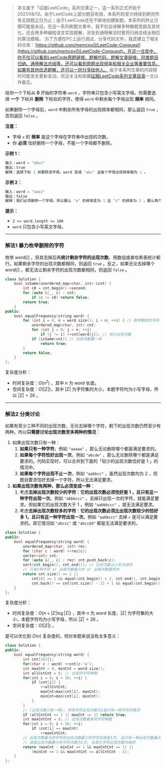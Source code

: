 > 本文属于「征服LeetCode」系列文章之一，这一系列正式开始于2021/08/12。由于LeetCode上部分题目有锁，本系列将至少持续到刷完所有无锁题之日为止；由于LeetCode还在不断地创建新题，本系列的终止日期可能是永远。在这一系列刷题文章中，我不仅会讲解多种解题思路及其优化，还会用多种编程语言实现题解，涉及到通用解法时更将归纳总结出相应的算法模板。
> <b></b>
> 为了方便在PC上运行调试、分享代码文件，我还建立了相关的仓库：[https://github.com/memcpy0/LeetCode-Conquest](https://github.com/memcpy0/LeetCode-Conquest)。在这一仓库中，你不仅可以看到LeetCode原题链接、题解代码、题解文章链接、同类题目归纳、通用解法总结等，还可以看到原题出现频率和相关企业等重要信息。如果有其他优选题解，还可以一同分享给他人。
> <b></b>
> 由于本系列文章的内容随时可能发生更新变动，欢迎关注和收藏[征服LeetCode系列文章目录](https://memcpy0.blog.csdn.net/article/details/119656559)一文以作备忘。

给你一个下标从 **0** 开始的字符串 `word` ，字符串只包含小写英文字母。你需要选择 **一个** 下标并 **删除** 下标处的字符，使得 `word` 中剩余每个字母出现 **频率** 相同。

如果删除一个字母后，`word` 中剩余所有字母的出现频率都相同，那么返回 `true` ，否则返回 `false` 。

**注意：**
- 字母 `x` 的 **频率** 是这个字母在字符串中出现的次数。
- 你 **必须** 恰好删除一个字母，不能一个字母都不删除。

**示例 1：**
```java
输入：word = "abcc"
输出：true
解释：选择下标 3 并删除该字母，word 变成 "abc" 且每个字母出现频率都为 1 。
```
**示例 2：**
```java
输入：word = "aazz"
输出：false
解释：我们必须删除一个字母，所以要么 "a" 的频率变为 1 且 "z" 的频率为 2 ，要么两个字母频率反过来。所以不可能让剩余所有字母出现频率相同。
```
**提示：**
-   `2 <= word.length <= 100`
-   `word` 只包含小写英文字母。

---
### 解法1 暴力枚举删除的字符
枚举 $word[i]$ ，将其去掉后再**统计剩余字符的出现次数**。用数组或者哈希表统计都行。如果剩余字符的出现次数都相同，则返回 `true` 。反之，如果无论去掉哪个 $word[i]$ ，都无法让剩余字符的出现次数都相同，则返回 `false` 。
```cpp
class Solution {
    bool isSame(unordered_map<char, int> &cnt) {
        int c0 = cnt.begin()->second;
        for (auto &[_, c] : cnt) 
            if (c != c0) return false;
        return true;
    }
public:
    bool equalFrequency(string word) { 
        for (int i = 0, n = word.size(); i < n; ++i) { // 枚举删除的字符
            unordered_map<char, int> cnt;
            for (int j = 0; j < n; ++j)
                if (j != i) ++cnt[word[j]]; // 统计出现次数
            if (isSame(cnt)) // 出现次数都一样
                return true;
        } 
        return false;
    }
}; 
```
复杂度分析：
- 时间复杂度：$O(n^2)$ ，其中 n 为 $word$ 长度。
- 空间复杂度：$O(|\Sigma|)$，其中 $|\Sigma|$ 为字符集的大小，本题字符均为小写字母，所以 $|\Sigma| =26$ 。

---
### 解法2 分类讨论
如果有至少三种不同的出现次数，无论去掉哪个字符，剩下的出现次数仍然至少有两种。所以**只需要讨论出现次数至多两种的情况**：
1. 如果出现次数只有一种：
	1. **如果只有一种字符**，例如 $\texttt{"aaaaa"}$ ，那么无论删除哪个都是满足要求的。
	2. **如果每个字符恰好出现一次**，例如 $\texttt{"abcde"}$ ，那么无论删除哪个都是满足要求的。代码实现时，可以合并到下面的「较少的出现次数恰好是 $1$ 」的情况中。
	3. **如果每个字符出现不止一次**，例如 $\texttt{"aabbcc"}$ ，虽然出现次数均为 $2$ ，但题目要求恰好去掉一个字符，所以无法满足要求。
2. **如果出现次数有两种，那么必须变成一种**：
	1. 考虑**去掉出现次数较少的字符**：**它的出现次数必须恰好是 $1$ ，且只有这一种字符出现一次**。例如 $\texttt{"abbbccc"}$ ，去掉只出现一次的字符，就能满足要求。但如果它的出现次数大于 $1$ ，例如 $\texttt{"aabbbccc"}$ ，就无法满足要求。
	2. 考虑**去掉出现次数较多的字符**：**它的出现次数必须比出现次数较少的恰好多 $1$，且只有这一种字符出现一次**。例如 $\texttt{"aabbccc"}$ 去掉 $\texttt{c}$ 是可以满足要求的。其它情况如 $\texttt{"abccc"}$ 或 $\texttt{"abccdd"}$ 都是无法满足要求的。

```cpp
class Solution { 
public:
    bool equalFrequency(string word) { 
        unordered_map<char, int> rec;
        for (char c : word) ++rec[c];
        vector<int> cnt;
        for (auto &[_, c] : rec) cnt.push_back(c);
        sort(cnt.begin(), cnt.end()); // 出现次数从小到大排序
        // 只有1种字符 or 去掉次数最少的 or 出掉次数最多的
        return cnt.size() == 1 || 
            cnt[0] == 1 && equal(cnt.begin() + 2, cnt.end(), cnt.begin() + 1) ||
            cnt.back() == cnt[cnt.size() - 2] + 1 && equal(cnt.begin() + 1, cnt.end() - 1, cnt.begin());
    }
}; 
```
复杂度分析：
- 时间复杂度：$O(n+|\Sigma|\log |\Sigma|)$ ，其中 n 为 $word$ 长度，$|\Sigma|$ 为字符集的大小，本题字符均为小写字母，所以 $|\Sigma| =26$ 。
- 空间复杂度：$O(|\Sigma|)$ 。

是可以优化到 $O(n)$ 复杂度的，但对本题来说没有太多意义：
```cpp
class Solution {
public:
    bool equalFrequency(string word) {
        int cnt[26]{};
        for(char c : word) ++cnt[c-'a'];
        int maxCnt = 0, minCnt = word.size();
        int allCntCnt = 0; // 出现的字符种数
        for(int i = 0; i < 26; ++i) {
            if (cnt[i]) {
                ++allCntCnt;
                maxCnt=max(cnt[i], maxCnt);
                minCnt=min(cnt[i], minCnt);
            }
        }
        // (出现次数只有一种): 所有字符出现次数为1或只有一种字符的情况
        if (allCntCnt == 1 || maxCnt == 1) return true;
        int maxCntCnt = 0; // 出现次数最多的字符种数
        for(int i = 0; i < 26; ++i)
            if (cnt[i] == maxCnt)
                ++maxCntCnt;
        // 出现次数最大的字符和出现次数最少的字符仅相差1次, 且只有一种出现次数最大的字符
        // 或者出现次数最少的字符次数为1次, 且其它字符出现次数均相同
        return (maxCnt - minCnt == 1 && maxCntCnt == 1) || 
            (minCnt == 1 && maxCntCnt == allCntCnt - 1);
    }
};
```